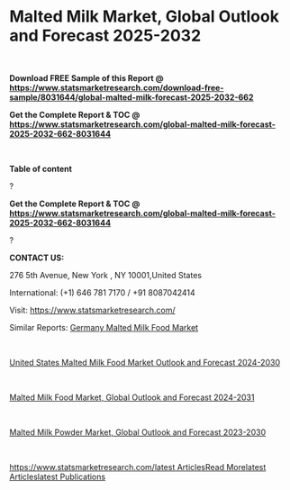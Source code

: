 <h1>Malted Milk Market, Global Outlook and Forecast 2025-2032</h1><br/><p><strong>Download FREE Sample of this Report @ <a href="https://www.statsmarketresearch.com/download-free-sample/8031644/global-malted-milk-forecast-2025-2032-662">https://www.statsmarketresearch.com/download-free-sample/8031644/global-malted-milk-forecast-2025-2032-662</a></strong></p>
 
 
 
 <div><b>Get the Complete Report & TOC @ <a href="https://www.statsmarketresearch.com/global-malted-milk-forecast-2025-2032-662-8031644">https://www.statsmarketresearch.com/global-malted-milk-forecast-2025-2032-662-8031644</a></b></div>
 
 
 
 <p><br />
 
 <b>Table of content</b></p>
 
 
 
 <p>? </p>
 
 
 
 <div><b>Get the Complete Report & TOC @ <a href="https://www.statsmarketresearch.com/global-malted-milk-forecast-2025-2032-662-8031644">https://www.statsmarketresearch.com/global-malted-milk-forecast-2025-2032-662-8031644</a></b></div>
 
 
 
 <p>? </p>
 
 
 
 <p><b>CONTACT US:</b><br />
 
 276 5th Avenue, New York , NY 10001,United States<br />
 
 International: (+1) 646 781 7170 / +91 8087042414<br />
 
 Visit: <a href="https://www.statsmarketresearch.com/">https://www.statsmarketresearch.com/</a><br />
 
 Similar Reports: <a href="https://www.statsmarketresearch.com/global-malted-milk-forecast-2025-2032-662-8031644">Germany Malted Milk Food Market</a><br />
 
 <br />
 
 <a href="https://www.statsmarketresearch.com/global-malted-milk-forecast-2025-2032-662-8031644">United States Malted Milk Food Market Outlook and Forecast 2024-2030</a><br />
 
 <br />
 
 <a href="https://www.statsmarketresearch.com/global-malted-milk-forecast-2025-2032-662-8031644">Malted Milk Food Market, Global Outlook and Forecast 2024-2031</a><br />
 
 <br />
 
 <a href="https://www.statsmarketresearch.com/global-malted-milk-forecast-2025-2032-662-8031644">Malted Milk Powder Market, Global Outlook and Forecast 2023-2030</a><br />
 
 <br />
 
 <a href="https://gyeongbokgung.com">https://www.statsmarketresearch.com/</a><a href="https://hallyeomaritime.com">latest Articles</a><a href="https://jingwansa.com">Read More</a><a href="https://nguoiviet.jp/">latest Articles</a><a href="https://www.intelmarketresearch.com/">latest Publications</a></p>